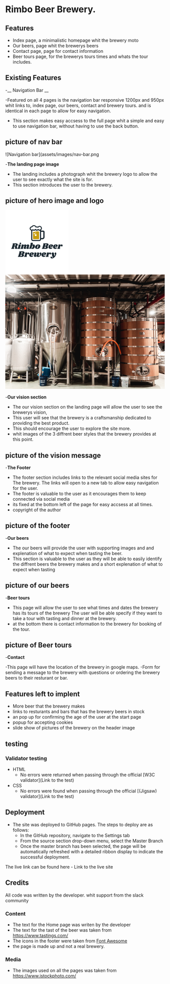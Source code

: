 # Rimbo Beer Brewery.



## Features

- Index page, a minimalistic homepage whit the brewery moto
- Our beers, page whit the brewerys beers
- Contact page, page for contact information
- Beer tours page, for the brewerys tours times and whats the tour includes.

## Existing Features

-__ Navigation Bar __

-Featured on all 4 pages is the navigation bar responsive 1200px and 950px whit links to, index page, our beers, contact and brewery tours. and is identical in each page to allow for easy navigation.
- This section makes easy accsess to the full page whit a simple and easy to use navigation bar, without having to use the back button.

## picture of nav bar
![Navigation bar](assets/images/nav-bar.png

-__The landing page image__

  - The landing includes a photograph whit the brewery logo to allow the user to see exactly what the site is for.
  - This section introduces the user to the brewery.

## picture of hero image and logo

![Brewery logo](assets/images/Rimbo-logo.png)
![Header image](assets/images/beer-header.jpg)

-__Our vision section__

  - The our vision section on the landing page will allow the user to see the brewerys vision,
  - This user will see that the brewery is a craftsmanship dedicated to providing the best product.  
  - This should encourage the user to explore the site more. 
  - whit images of the 3 diffrent beer styles that the brewery provides at this point. 

## picture of the vision message


-__The Footer__ 

  - The footer section includes links to the relevant social media sites for The brewery. The links will open to a new tab to allow easy navigation for the user. 
  - The footer is valuable to the user as it encourages them to keep connected via social media
  - its fixed at the bottom left of the page for easy accsess at all times.
  - copyright of the author

## picture of the footer

-__Our beers__

  - The our beers will provide the user with supporting images and and explenation of what to expect when tasting the beer.
  - This section is valuable to the user as they will be able to easily identify the diffrent beers the brewery makes and a short explenation of what to expect when tasting 

## picture of our beers 

-__Beer tours__

  - This page will allow the user to see what times and dates the brewery has its tours of the brewery The user will be able specify if they want to take a tour with tasting and dinner at the brewery.
  - at the bottom there is contact information to the brewery for booking of the tour.

## picture of Beer tours

-__Contact__

-This page will have the location of the brewery in google maps.
-Form for sending a message to the brewery with questions or ordering the brewery beers to their resturant or bar.

## Features left to implent

- More beer that the brewery makes
- links to resturants and bars that has the brewery beers in stock
- an pop up for confirming the age of the user at the start page
- popup for accepting cookies
- slide show of pictures of the brewery on the header image


## testing



### Validator testing

- HTML
  - No errors were returned when passing through the official [W3C validator](Link to the test)
- CSS
  - No errors were found when passing through the official [(Jigsaw) validator](Link to the test)

## Deployment

- The site was deployed to GitHub pages. The steps to deploy are as follows: 
  - In the GitHub repository, navigate to the Settings tab 
  - From the source section drop-down menu, select the Master Branch
  - Once the master branch has been selected, the page will be automatically refreshed with a detailed ribbon display to indicate the successful deployment. 

The live link can be found here - Link to the live site

## Credits

All code was written by the developer.
whit support from the slack community


### Content

- The text for the Home page was writen by the developer
- The text for the tast of the beer was taken from https://www.tastings.com/
- The icons in the footer were taken from [Font Awesome](https://fontawesome.com/)
- the page is made up and not a real brewery.

### Media 

- The images  used on all the pages was taken from https://www.istockphoto.com/





  
